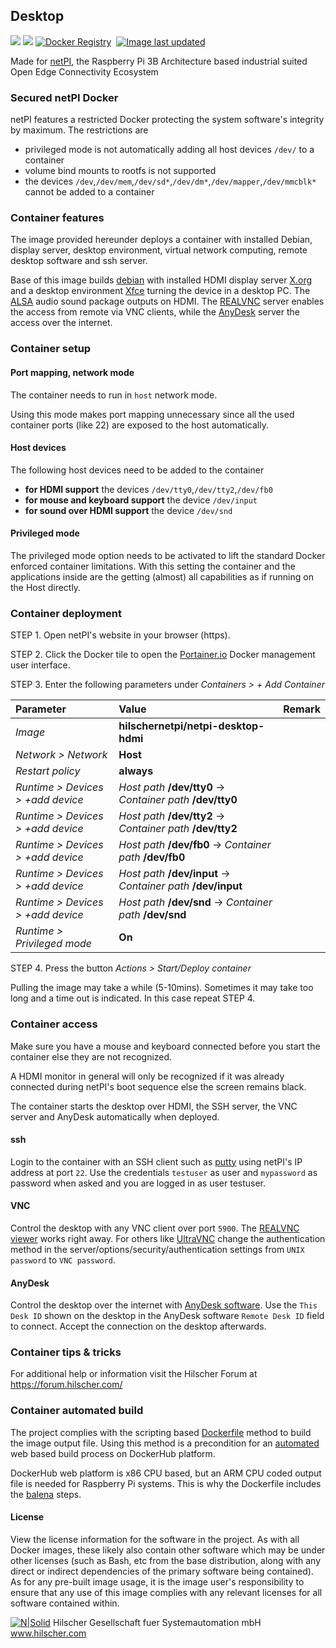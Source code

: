 ## Desktop

[![](https://images.microbadger.com/badges/image/hilschernetpi/netpi-desktop-hdmi.svg)](https://microbadger.com/images/hilschernetpi/netpi-desktop-hdmi "Desktop")
[![](https://images.microbadger.com/badges/commit/hilschernetpi/netpi-desktop-hdmi.svg)](https://microbadger.com/images/hilschernetpi//netpi-desktop-hdmi "Desktop")
[![Docker Registry](https://img.shields.io/docker/pulls/hilschernetpi/netpi-desktop-hdmi.svg)](https://registry.hub.docker.com/u/hilschernetpi/netpi-desktop-hdmi/)&nbsp;
[![Image last updated](https://img.shields.io/badge/dynamic/json.svg?url=https://api.microbadger.com/v1/images/hilschernetpi/netpi-desktop-hdmi&label=Image%20last%20updated&query=$.LastUpdated&colorB=007ec6)](http://microbadger.com/images/hilschernetpi/netpi-desktop-hdmi "Image last updated")&nbsp;

Made for [netPI](https://www.netiot.com/netpi/), the Raspberry Pi 3B Architecture based industrial suited Open Edge Connectivity Ecosystem 

### Secured netPI Docker

netPI features a restricted Docker protecting the system software's integrity by maximum. The restrictions are 

* privileged mode is not automatically adding all host devices `/dev/` to a container
* volume bind mounts to rootfs is not supported
* the devices `/dev`,`/dev/mem`,`/dev/sd*`,`/dev/dm*`,`/dev/mapper`,`/dev/mmcblk*` cannot be added to a container

### Container features

The image provided hereunder deploys a container with installed Debian, display server, desktop environment, virtual network computing, remote desktop software and ssh server.

Base of this image builds [debian](https://www.balena.io/docs/reference/base-images/base-images/) with installed HDMI display server [X.org](https://en.wikipedia.org/wiki/X.Org_Server) and a desktop environment [Xfce](https://www.xfce.org/?lang=en) turning the device in a desktop PC. The [ALSA](https://wiki.debian.org/ALSA) audio sound package outputs on HDMI. The [REALVNC](https://www.realvnc.com/) server enables the access from remote via VNC clients, while the [AnyDesk](https://anydesk.com/) server the access over the internet.

### Container setup

#### Port mapping, network mode

The container needs to run in `host` network mode.

Using this mode makes port mapping unnecessary since all the used container ports (like 22) are exposed to the host automatically.

#### Host devices

The following host devices need to be added to the container

* **for HDMI support** the devices `/dev/tty0`,`/dev/tty2`,`/dev/fb0`
* **for mouse and keyboard support** the device `/dev/input`
* **for sound over HDMI support** the device `/dev/snd`

#### Privileged mode

The privileged mode option needs to be activated to lift the standard Docker enforced container limitations. With this setting the container and the applications inside are the getting (almost) all capabilities as if running on the Host directly. 

### Container deployment

STEP 1. Open netPI's website in your browser (https).

STEP 2. Click the Docker tile to open the [Portainer.io](http://portainer.io/) Docker management user interface.

STEP 3. Enter the following parameters under *Containers > + Add Container*

Parameter | Value | Remark
:---------|:------ |:------
*Image* | **hilschernetpi/netpi-desktop-hdmi**
*Network > Network* | **Host** |
*Restart policy* | **always**
*Runtime > Devices > +add device* | *Host path* **/dev/tty0** -> *Container path* **/dev/tty0** | 
*Runtime > Devices > +add device* | *Host path* **/dev/tty2** -> *Container path* **/dev/tty2** | 
*Runtime > Devices > +add device* | *Host path* **/dev/fb0** -> *Container path* **/dev/fb0** | 
*Runtime > Devices > +add device* | *Host path* **/dev/input** -> *Container path* **/dev/input** | 
*Runtime > Devices > +add device* | *Host path* **/dev/snd** -> *Container path* **/dev/snd** | 
*Runtime > Privileged mode* | **On** |

STEP 4. Press the button *Actions > Start/Deploy container*

Pulling the image may take a while (5-10mins). Sometimes it may take too long and a time out is indicated. In this case repeat STEP 4.

### Container access

Make sure you have a mouse and keyboard connected before you start the container else they are not recognized. 

A HDMI monitor in general will only be recognized if it was already connected during netPI's boot sequence else the screen remains black.

The container starts the desktop over HDMI, the SSH server, the VNC server and AnyDesk automatically when deployed.

#### ssh

Login to the container with an SSH client such as [putty](http://www.putty.org/) using netPI's IP address at port `22`. Use the credentials `testuser` as user and `mypassword` as password when asked and you are logged in as user testuser.

#### VNC

Control the desktop with any VNC client over port `5900`. The [REALVNC viewer](https://www.realvnc.com/en/connect/download/viewer/) works right away. For others like [UltraVNC](https://www.uvnc.com/downloads/ultravnc.html) change the authentication method in the server/options/security/authentication settings from `UNIX password` to `VNC password`.

#### AnyDesk

Control the desktop over the internet with [AnyDesk software](https://anydesk.com/en). Use the `This Desk ID` shown on the desktop in the AnyDesk software `Remote Desk ID` field to connect. Accept the connection on the desktop afterwards.

### Container tips & tricks

For additional help or information visit the Hilscher Forum at https://forum.hilscher.com/

### Container automated build

The project complies with the scripting based [Dockerfile](https://docs.docker.com/engine/reference/builder/) method to build the image output file. Using this method is a precondition for an [automated](https://docs.docker.com/docker-hub/builds/) web based build process on DockerHub platform.

DockerHub web platform is x86 CPU based, but an ARM CPU coded output file is needed for Raspberry Pi systems. This is why the Dockerfile includes the [balena](https://balena.io/blog/building-arm-containers-on-any-x86-machine-even-dockerhub/) steps.

#### License

View the license information for the software in the project. As with all Docker images, these likely also contain other software which may be under other licenses (such as Bash, etc from the base distribution, along with any direct or indirect dependencies of the primary software being contained).
As for any pre-built image usage, it is the image user's responsibility to ensure that any use of this image complies with any relevant licenses for all software contained within.

[![N|Solid](http://www.hilscher.com/fileadmin/templates/doctima_2013/resources/Images/logo_hilscher.png)](http://www.hilscher.com)  Hilscher Gesellschaft fuer Systemautomation mbH  www.hilscher.com
